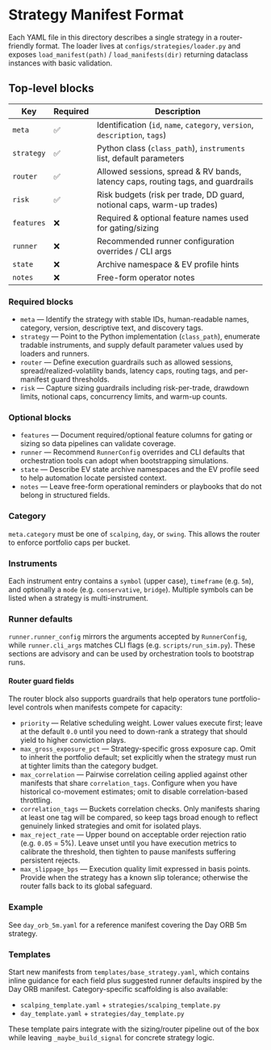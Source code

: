 # Strategy Manifest Format

Each YAML file in this directory describes a single strategy in a router-friendly
format. The loader lives at `configs/strategies/loader.py` and exposes
`load_manifest(path)` / `load_manifests(dir)` returning dataclass instances with
basic validation.

## Top-level blocks

| Key        | Required | Description |
|------------|----------|-------------|
| `meta`     | ✅        | Identification (`id`, `name`, `category`, `version`, `description`, `tags`) |
| `strategy` | ✅        | Python class (`class_path`), `instruments` list, default parameters |
| `router`   | ✅        | Allowed sessions, spread & RV bands, latency caps, routing tags, and guardrails |
| `risk`     | ✅        | Risk budgets (risk per trade, DD guard, notional caps, warm-up trades) |
| `features` | ❌        | Required & optional feature names used for gating/sizing |
| `runner`   | ❌        | Recommended runner configuration overrides / CLI args |
| `state`    | ❌        | Archive namespace & EV profile hints |
| `notes`    | ❌        | Free-form operator notes |

### Required blocks
- `meta` — Identify the strategy with stable IDs, human-readable names, category, version, descriptive text, and discovery tags.
- `strategy` — Point to the Python implementation (`class_path`), enumerate tradable instruments, and supply default parameter values used by loaders and runners.
- `router` — Define execution guardrails such as allowed sessions, spread/realized-volatility bands, latency caps, routing tags, and per-manifest guard thresholds.
- `risk` — Capture sizing guardrails including risk-per-trade, drawdown limits, notional caps, concurrency limits, and warm-up counts.

### Optional blocks
- `features` — Document required/optional feature columns for gating or sizing so data pipelines can validate coverage.
- `runner` — Recommend `RunnerConfig` overrides and CLI defaults that orchestration tools can adopt when bootstrapping simulations.
- `state` — Describe EV state archive namespaces and the EV profile seed to help automation locate persisted context.
- `notes` — Leave free-form operational reminders or playbooks that do not belong in structured fields.

### Category
`meta.category` must be one of `scalping`, `day`, or `swing`. This allows the
router to enforce portfolio caps per bucket.

### Instruments
Each instrument entry contains a `symbol` (upper case), `timeframe` (e.g. `5m`),
and optionally a `mode` (e.g. `conservative`, `bridge`). Multiple symbols can be
listed when a strategy is multi-instrument.

### Runner defaults
`runner.runner_config` mirrors the arguments accepted by `RunnerConfig`, while
`runner.cli_args` matches CLI flags (e.g. `scripts/run_sim.py`). These sections
are advisory and can be used by orchestration tools to bootstrap runs.

#### Router guard fields

The router block also supports guardrails that help operators tune portfolio-level
controls when manifests compete for capacity:

- `priority` — Relative scheduling weight. Lower values execute first; leave at the default `0.0` until you need to down-rank
  a strategy that should yield to higher conviction plays.
- `max_gross_exposure_pct` — Strategy-specific gross exposure cap. Omit to inherit the portfolio default; set explicitly when the
  strategy must run at tighter limits than the category budget.
- `max_correlation` — Pairwise correlation ceiling applied against other manifests that share `correlation_tags`. Configure when you
  have historical co-movement estimates; omit to disable correlation-based throttling.
- `correlation_tags` — Buckets correlation checks. Only manifests sharing at least one tag will be compared, so keep tags broad enough
  to reflect genuinely linked strategies and omit for isolated plays.
- `max_reject_rate` — Upper bound on acceptable order rejection ratio (e.g. `0.05` = 5%). Leave unset until you have execution metrics
  to calibrate the threshold, then tighten to pause manifests suffering persistent rejects.
- `max_slippage_bps` — Execution quality limit expressed in basis points. Provide when the strategy has a known slip tolerance; otherwise
  the router falls back to its global safeguard.

### Example
See `day_orb_5m.yaml` for a reference manifest covering the Day ORB 5m strategy.

### Templates
Start new manifests from `templates/base_strategy.yaml`, which contains inline
guidance for each field plus suggested runner defaults inspired by the Day ORB
manifest. Category-specific scaffolding is also available:

- `scalping_template.yaml` + `strategies/scalping_template.py`
- `day_template.yaml` + `strategies/day_template.py`

These template pairs integrate with the sizing/router pipeline out of the box
while leaving `_maybe_build_signal` for concrete strategy logic.
